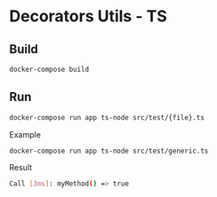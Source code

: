 Decorators Utils - TS
===================

## Build
```bash
docker-compose build
```

## Run
```bash
docker-compose run app ts-node src/test/{file}.ts
```
Example
```bash
docker-compose run app ts-node src/test/generic.ts
```
Result
```bash
Call [3ms]: myMethod() => true
```
